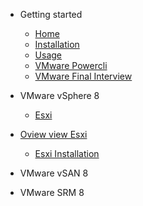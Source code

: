 <!-- markdownlint-disable first-line-h1 -->

- Getting started

    - [Home](README.md)
    - [Installation](installation.md)
    - [Usage](usage.md)
    - [VMware Powercli](/VMwareAutomation/vmware-powershell-automation.md)
    - [VMware Final Interview](/Troubleshooting/vmware-final-interview-documentation.md)

- VMware vSphere 8

    - [Esxi](/Esxi/esxi.md)

- [Oview view Esxi](/Esxi/README.md)

    - [Esxi Installation](/Esxi/esxiinstallation)

- VMware vSAN 8

- VMware SRM 8

